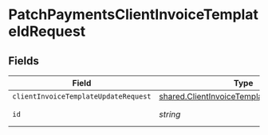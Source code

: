# PatchPaymentsClientInvoiceTemplateIdRequest


## Fields

| Field                                                                                                  | Type                                                                                                   | Required                                                                                               | Description                                                                                            |
| ------------------------------------------------------------------------------------------------------ | ------------------------------------------------------------------------------------------------------ | ------------------------------------------------------------------------------------------------------ | ------------------------------------------------------------------------------------------------------ |
| `clientInvoiceTemplateUpdateRequest`                                                                   | [shared.ClientInvoiceTemplateUpdateRequest](../../models/shared/clientinvoicetemplateupdaterequest.md) | :heavy_minus_sign:                                                                                     | N/A                                                                                                    |
| `id`                                                                                                   | *string*                                                                                               | :heavy_check_mark:                                                                                     | Unique identifier                                                                                      |